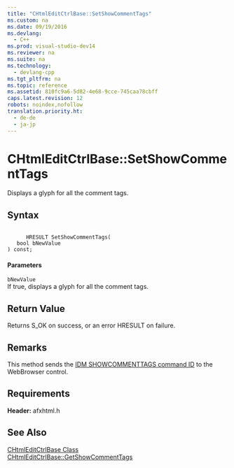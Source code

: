 ```yaml
---
title: "CHtmlEditCtrlBase::SetShowCommentTags"
ms.custom: na
ms.date: 09/19/2016
ms.devlang: 
  - C++
ms.prod: visual-studio-dev14
ms.reviewer: na
ms.suite: na
ms.technology: 
  - devlang-cpp
ms.tgt_pltfrm: na
ms.topic: reference
ms.assetid: 810fc9a6-5d82-4e68-9cce-745caa78cbff
caps.latest.revision: 12
robots: noindex,nofollow
translation.priority.ht: 
  - de-de
  - ja-jp
---
```

# CHtmlEditCtrlBase::SetShowCommentTags
Displays a glyph for all the comment tags.  
  
## Syntax  
  
```  
  
      HRESULT SetShowCommentTags(  
   bool bNewValue   
) const;  
```  
  
#### Parameters  
 `bNewValue`  
 If true, displays a glyph for all the comment tags.  
  
## Return Value  
 Returns S_OK on success, or an error HRESULT on failure.  
  
## Remarks  
 This method sends the [IDM SHOWCOMMENTTAGS command ID](https://msdn.microsoft.com/en-us/library/aa769950.aspx) to the WebBrowser control.  
  
## Requirements  
 **Header:** afxhtml.h  
  
## See Also  
 [CHtmlEditCtrlBase Class](../vs140/CHtmlEditCtrlBase-Class.md)   
 [CHtmlEditCtrlBase::GetShowCommentTags](../vs140/CHtmlEditCtrlBase--GetShowCommentTags.md)
